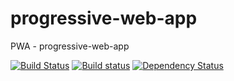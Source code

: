 # progressive-web-app
PWA - progressive-web-app

[![Build Status](https://travis-ci.org/KrzysztofLen/progressive-web-app.svg?branch=master)](https://travis-ci.org/KrzysztofLen/progressive-web-app)
[![Build status](https://ci.appveyor.com/api/projects/status/5h556uw1ydsjnu7l?svg=true)](https://ci.appveyor.com/project/KrzysztofLen/progressive-web-app)
[![Dependency Status](https://dependencyci.com/github/KrzysztofLen/progressive-web-app/badge)](https://dependencyci.com/github/KrzysztofLen/progressive-web-app)
